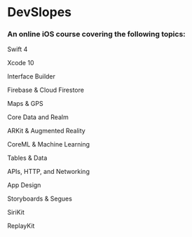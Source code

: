 # DevSlopes

### An online iOS course covering the following topics:

Swift 4

Xcode 10

Interface Builder

Firebase & Cloud Firestore

Maps & GPS

Core Data and Realm

ARKit & Augmented Reality

CoreML & Machine Learning

Tables & Data

APIs, HTTP, and Networking

App Design

Storyboards & Segues

SiriKit

ReplayKit

